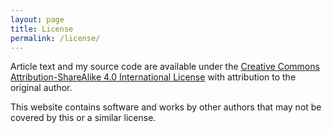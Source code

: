 ```yaml
---
layout: page
title: License
permalink: /license/
---
```


Article text and my source code are available under the <a rel="license" href="http://creativecommons.org/licenses/by-sa/4.0/">Creative Commons Attribution-ShareAlike 4.0 International License</a> with attribution to the original author.

This website contains software and works by other authors that may not be covered by this or a similar license.